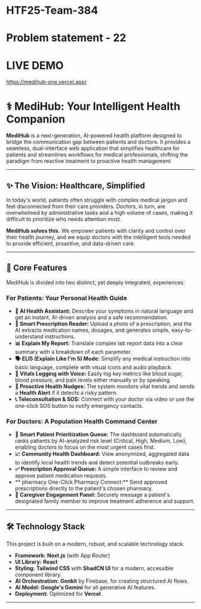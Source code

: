 ﻿# HTF25-Team-384
# Problem statement - 22
# LIVE DEMO
https://medihub-one.vercel.app/

# ⚕️ MediHub: Your Intelligent Health Companion

**MediHub** is a next-generation, AI-powered health platform designed to bridge the communication gap between patients and doctors. It provides a seamless, dual-interface web application that simplifies healthcare for patients and streamlines workflows for medical professionals, shifting the paradigm from reactive treatment to proactive health management.

---

## ✨ The Vision: Healthcare, Simplified

In today's world, patients often struggle with complex medical jargon and feel disconnected from their care providers. Doctors, in turn, are overwhelmed by administrative tasks and a high volume of cases, making it difficult to prioritize who needs attention most.

**MediHub solves this.** We empower patients with clarity and control over their health journey, and we equip doctors with the intelligent tools needed to provide efficient, proactive, and data-driven care.

---

## 🚀 Core Features

MediHub is divided into two distinct, yet deeply integrated, experiences:

### For Patients: Your Personal Health Guide
*   **🤖 AI Health Assistant:** Describe your symptoms in natural language and get an instant, AI-driven analysis and a safe recommendation.
*   **📄 Smart Prescription Reader:** Upload a photo of a prescription, and the AI extracts medication names, dosages, and generates simple, easy-to-understand instructions.
*   **📊 Explain My Report:** Translate complex lab report data into a clear summary with a breakdown of each parameter.
*   **🗣️ ELI5 (Explain Like I'm 5) Mode:** Simplify any medical instruction into basic language, complete with visual icons and audio playback.
*   **🎤 Vitals Logging with Voice:** Easily log key metrics like blood sugar, blood pressure, and pain levels either manually or by speaking.
*   **🚨 Proactive Health Nudges:** The system monitors vital trends and sends a **Health Alert** if it detects a risky pattern.
*   **📞 Teleconsultation & SOS:** Connect with your doctor via video or use the one-click SOS button to notify emergency contacts.

### For Doctors: A Population Health Command Center
*   **🧠 Smart Patient Prioritization Queue:** The dashboard automatically ranks patients by AI-analyzed risk level (Critical, High, Medium, Low), enabling doctors to focus on the most urgent cases first.
*   **📈 Community Health Dashboard:** View anonymized, aggregated data to identify local health trends and detect potential outbreaks early.
*   **✅ Prescription Approval Queue:** A simple interface to review and approve patient medication requests.
*   ** pharmacy One-Click Pharmacy Connect:** Send approved prescriptions directly to the patient's chosen pharmacy.
*   **🤝 Caregiver Engagement Panel:** Securely message a patient's designated family member to improve treatment adherence and support.

---

## 🛠️ Technology Stack

This project is built on a modern, robust, and scalable technology stack:

*   **Framework:** **Next.js** (with App Router)
*   **UI Library:** **React**
*   **Styling:** **Tailwind CSS** with **ShadCN UI** for a modern, accessible component library.
*   **AI Orchestration:** **Genkit** by Firebase, for creating structured AI flows.
*   **AI Model:** **Google's Gemini** for all generative AI features.
*   **Deployment:** Optimized for **Vercel**.

---
